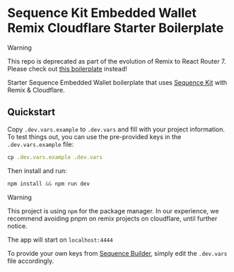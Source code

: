 # Sequence Kit Embedded Wallet Remix Cloudflare Starter Boilerplate

> [!WARNING]  
> This repo is deprecated as part of the evolution of Remix to React Router 7.
> Please check out [this boilerplate](https://github.com/0xsequence-demos/web-sdk-embedded-wallet-react-router-7-cloudflare-boilerplate) instead!



Starter Sequence Embedded Wallet boilerplate that uses [Sequence Kit](https://github.com/0xsequence/kit) with Remix & Cloudflare.

## Quickstart

Copy `.dev.vars.example` to `.dev.vars` and fill with your project information. To test things out, you can use the pre-provided keys in the `.dev.vars.example` file:

```js
cp .dev.vars.example .dev.vars
```

Then install and run:

```js
npm install && npm run dev
```

> [!WARNING]
> This project is using `npm` for the package manager. In our experience, we recommend avoiding pnpm on remix projects on cloudflare, until further notice.

The app will start on `localhost:4444`

To provide your own keys from [Sequence Builder](https://sequence.build/), simply edit the `.dev.vars` file accordingly.
